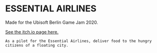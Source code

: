 # ESSENTIAL AIRLINES

Made for the Ubisoft Berlin Game Jam 2020. 

[See the itch.io page here.](https://dominguerilla.itch.io/essential-airlines)

```
As a pilot for the Essential Airlines, deliver food to the hungry citizens of a floating city.
```
